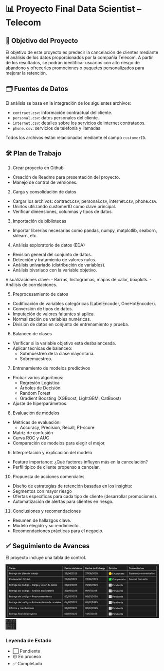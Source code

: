 # 📊 Proyecto Final Data Scientist – Telecom

## 🎯 Objetivo del Proyecto

El objetivo de este proyecto es predecir la cancelación de clientes mediante el análisis de los datos proporcionados por la compañía Telecom. A partir de los resultados, se podrán identificar usuarios con alto riesgo de abandono y ofrecerles promociones o paquetes personalizados para mejorar la retención.

## 🗂️ Fuentes de Datos

El análisis se basa en la integración de los siguientes archivos:

- `contract.csv`: información contractual del cliente.
- `personal.csv`: datos personales del cliente.
- `internet.csv`: detalles sobre los servicios de internet contratados.
- `phone.csv`: servicios de telefonía y llamadas.

Todos los archivos están relacionados mediante el campo `customerID`.

## 🛠️ Plan de Trabajo

1. Crear proyecto en Github
* Creación de Readme para presentación del proyecto.
* Manejo de control de versiones.

2. Carga y consolidación de datos
* Cargar los archivos: contract.csv, personal.csv, internet.csv, phone.csv.
* Unirlos utilizando customerID como clave principal.
* Verificar dimensiones, columnas y tipos de datos.

3. Importación de bibliotecas
* Importar librerías necesarias como pandas, numpy, matplotlib, seaborn, sklearn, etc.

4. Análisis exploratorio de datos (EDA)
* Revisión general del conjunto de datos.
* Detección y tratamiento de valores nulos.
* Análisis univariado (distribución de variables).
* Análisis bivariado con la variable objetivo.

Visualizaciones clave: - Barras, histogramas, mapas de calor, boxplots. - Análisis de correlaciones.

5. Preprocesamiento de datos
* Codificación de variables categóricas (LabelEncoder, OneHotEncoder).
* Conversión de tipos de datos.
* Imputación de valores faltantes si aplica.
* Normalización de variables numéricas.
* División de datos en conjunto de entrenamiento y prueba.

6. Balanceo de clases
* Verificar si la variable objetivo está desbalanceada.
* Aplicar técnicas de balanceo:
  - Submuestreo de la clase mayoritaria.
  - Sobremuestreo.

7. Entrenamiento de modelos predictivos
* Probar varios algoritmos:
  - Regresión Logística
  - Árboles de Decisión
  - Random Forest
  - Gradient Boosting (XGBoost, LightGBM, CatBoost)
* Ajuste de hiperparámetros.

8. Evaluación de modelos
* Métricas de evaluación:
  - Accuracy, Precision, Recall, F1-score
* Matriz de confusión
* Curva ROC y AUC
* Comparación de modelos para elegir el mejor.

9. Interpretación y explicación del modelo
* Feature importance: ¿Qué factores influyen más en la cancelación?
* Perfil típico de cliente propenso a cancelar.

10. Propuesta de acciones comerciales
* Diseño de estrategias de retención basadas en los insights:
* Segmentos con mayor riesgo
* Ofertas específicas para cada tipo de cliente (desarrollar promociones).
* Automatización de alertas para clientes en riesgo.

11. Conclusiones y recomendaciones
* Resumen de hallazgos clave.
* Modelo elegido y su rendimiento.
* Recomendaciones prácticas para el negocio.

## ✅ Seguimiento de Avances

El proyecto incluye una tabla de control.

![alt text](https://github.com/javega33/proyecto_final/blob/docs/crono.png?raw=true)
<img src="https://github.com/javega33/proyecto_final/blob/docs/crono.png" height="35" width="35">

### Leyenda de Estado

- ⬜ Pendiente
- 🟡 En proceso
- ✅ Completado
